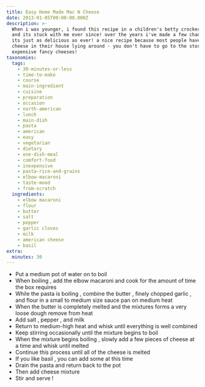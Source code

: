 ```yaml
---
title: Easy Home Made Mac N Cheese
date: 2013-01-05T00:00:00.000Z
description: >-
  When i was younger, i found this recipe in a children's betty crocker cookbook
  and its stuck with me ever since! over the years i've made a few changes, but
  its just as delicious as ever! a nice recipe because most people have american
  cheese in their house lying around - you don't have to go to the store and buy
  expensive fancy cheeses!
taxonomies:
  tags:
    - 30-minutes-or-less
    - time-to-make
    - course
    - main-ingredient
    - cuisine
    - preparation
    - occasion
    - north-american
    - lunch
    - main-dish
    - pasta
    - american
    - easy
    - vegetarian
    - dietary
    - one-dish-meal
    - comfort-food
    - inexpensive
    - pasta-rice-and-grains
    - elbow-macaroni
    - taste-mood
    - from-scratch
  ingredients:
    - elbow macaroni
    - flour
    - butter
    - salt
    - pepper
    - garlic cloves
    - milk
    - american cheese
    - basil
extra:
  minutes: 30
---
```

 - Put a medium pot of water on to boil
 - When boiling , add the elbow macaroni and cook for the amount of time the box requires
 - While the pasta is boiling , combine the butter , finely chopped garlic , and flour in a small to medium size sauce pan on medium heat
 - When the butter is completely melted and the mixtures forms a very loose dough remove from heat
 - Add salt , pepper , and milk
 - Return to medium-high heat and whisk until everything is well combined
 - Keep stirring occasionally until the mixture begins to boil
 - When the mixture begins boiling , slowly add a few pieces of cheese at a time and whisk until melted
 - Continue this process until all of the cheese is melted
 - If you like basil , you can add some at this time
 - Drain the pasta and return back to the pot
 - Then add cheese mixture
 - Stir and serve !
